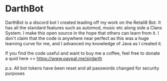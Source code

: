 # DarthBot
DarthBot is a discord bot I created leading off my work on the Retali8 Bot. It has all the standard features such as automod, music etc along side a Clans System. I make this open source in the hope that others can learn from it. I don't claim that the code is anywhere near perfect as this was a huge learning curve for me, and I advanced my knowledge of Java as I created it.

If you find the code useful and want to buy me a coffee, feel free to donate a quid here >> https://www.paypal.me/sirdarth

p.s. All bot tokens have been reset and all passwords changed for security purposes
